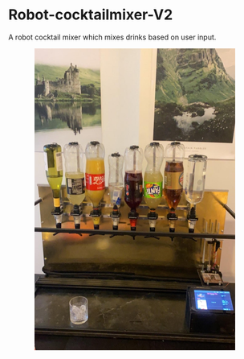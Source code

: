<p align="center">
<h1>Robot-cocktailmixer-V2</h1>
</p>

A robot cocktail mixer which mixes drinks based on user input.

<p align="center">
<img src="https://github.com/MathiasSagbakken/Robot-cocktailmixer-V2/blob/master/robot_image1.jpg" alt="robot_cocktailmixer"
	title="Front view of the robot" width="400" height="600" />
</p>
